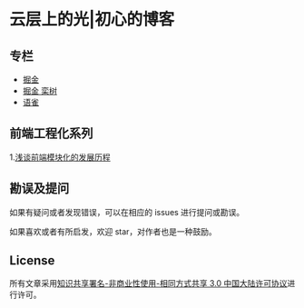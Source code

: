 # 云层上的光|初心的博客

## 专栏

* [掘金](https://juejin.cn/user/4262122786936445)
* [掘金 栾树](https://juejin.cn/user/1099167360097351)
* [语雀](https://www.yuque.com/chuxin-cs/docs/igh2w8t6ym8vmgl6)

## 前端工程化系列
1.[浅谈前端模块化的发展历程](https://github.com/chuxin-cs/blog/issues/2)

## 勘误及提问

如果有疑问或者发现错误，可以在相应的 issues 进行提问或勘误。

如果喜欢或者有所启发，欢迎 star，对作者也是一种鼓励。

## License

所有文章采用[知识共享署名-非商业性使用-相同方式共享 3.0 中国大陆许可协议](http://creativecommons.org/licenses/by-nc-sa/3.0/cn/)进行许可。
